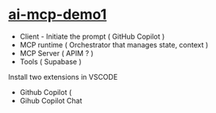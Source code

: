 # [ai-mcp-demo1](https://app.pluralsight.com/ilx/video-courses/fcfa2776-75e2-4910-95fa-01adab1a0745/82d683b0-7bce-4c87-a6c7-fcf9f203719b/574b9c99-15b7-4140-8c10-ebbad65a43e3)

- Client - Initiate the prompt ( GitHub Copilot )
- MCP runtime ( Orchestrator that manages state, context  )
- MCP Server ( APIM ? )
- Tools ( Supabase ) 

Install two extensions in VSCODE 
- Github Copilot ( 
- Gihub Copilot Chat
